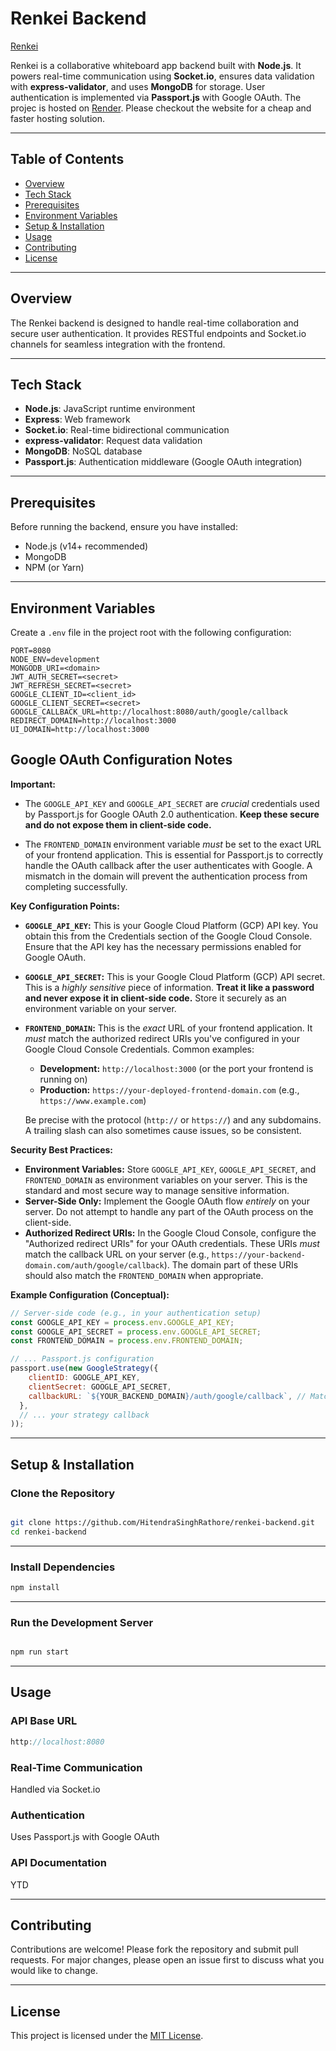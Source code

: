 # Renkei Backend

[Renkei](https://renkei-latest.onrender.com/)

Renkei is a collaborative whiteboard app backend built with **Node.js**. It powers real-time communication using **Socket.io**, ensures data validation with **express-validator**, and uses **MongoDB** for storage. User authentication is implemented via **Passport.js** with Google OAuth. 
The projec is hosted on [Render](https://render.com/). Please checkout the website for a cheap and faster hosting solution.

---

## Table of Contents

- [Overview](#overview)
- [Tech Stack](#tech-stack)
- [Prerequisites](#prerequisites)
- [Environment Variables](#environment-variables)
- [Setup & Installation](#setup--installation)
- [Usage](#usage)
- [Contributing](#contributing)
- [License](#license)

---

## Overview

The Renkei backend is designed to handle real-time collaboration and secure user authentication. It provides RESTful endpoints and Socket.io channels for seamless integration with the frontend.

---

## Tech Stack

- **Node.js**: JavaScript runtime environment
- **Express**: Web framework
- **Socket.io**: Real-time bidirectional communication
- **express-validator**: Request data validation
- **MongoDB**: NoSQL database
- **Passport.js**: Authentication middleware (Google OAuth integration)

---

## Prerequisites

Before running the backend, ensure you have installed:

- Node.js (v14+ recommended)
- MongoDB
- NPM (or Yarn)

---

## Environment Variables

Create a `.env` file in the project root with the following configuration:

```env
PORT=8080
NODE_ENV=development
MONGODB_URI=<domain>
JWT_AUTH_SECRET=<secret>
JWT_REFRESH_SECRET=<secret>
GOOGLE_CLIENT_ID=<client_id>
GOOGLE_CLIENT_SECRET=<secret>
GOOGLE_CALLBACK_URL=http://localhost:8080/auth/google/callback
REDIRECT_DOMAIN=http://localhost:3000
UI_DOMAIN=http://localhost:3000
```
## Google OAuth Configuration Notes

**Important:**

* The `GOOGLE_API_KEY` and `GOOGLE_API_SECRET` are *crucial* credentials used by Passport.js for Google OAuth 2.0 authentication. **Keep these secure and do not expose them in client-side code.**

* The `FRONTEND_DOMAIN` environment variable *must* be set to the exact URL of your frontend application. This is essential for Passport.js to correctly handle the OAuth callback after the user authenticates with Google. A mismatch in the domain will prevent the authentication process from completing successfully.

**Key Configuration Points:**

* **`GOOGLE_API_KEY`:** This is your Google Cloud Platform (GCP) API key. You obtain this from the Credentials section of the Google Cloud Console. Ensure that the API key has the necessary permissions enabled for Google OAuth.

* **`GOOGLE_API_SECRET`:** This is your Google Cloud Platform (GCP) API secret. This is a *highly sensitive* piece of information. **Treat it like a password and never expose it in client-side code.** Store it securely as an environment variable on your server.

* **`FRONTEND_DOMAIN`:** This is the *exact* URL of your frontend application. It *must* match the authorized redirect URIs you've configured in your Google Cloud Console Credentials. Common examples:

    * **Development:** `http://localhost:3000` (or the port your frontend is running on)
    * **Production:** `https://your-deployed-frontend-domain.com` (e.g., `https://www.example.com`)

    Be precise with the protocol (`http://` or `https://`) and any subdomains. A trailing slash can also sometimes cause issues, so be consistent.

**Security Best Practices:**

* **Environment Variables:** Store `GOOGLE_API_KEY`, `GOOGLE_API_SECRET`, and `FRONTEND_DOMAIN` as environment variables on your server. This is the standard and most secure way to manage sensitive information.
* **Server-Side Only:** Implement the Google OAuth flow *entirely* on your server. Do not attempt to handle any part of the OAuth process on the client-side.
* **Authorized Redirect URIs:** In the Google Cloud Console, configure the "Authorized redirect URIs" for your OAuth credentials. These URIs *must* match the callback URL on your server (e.g., `https://your-backend-domain.com/auth/google/callback`). The domain part of these URIs should also match the `FRONTEND_DOMAIN` when appropriate.

**Example Configuration (Conceptual):**

```javascript
// Server-side code (e.g., in your authentication setup)
const GOOGLE_API_KEY = process.env.GOOGLE_API_KEY;
const GOOGLE_API_SECRET = process.env.GOOGLE_API_SECRET;
const FRONTEND_DOMAIN = process.env.FRONTEND_DOMAIN;

// ... Passport.js configuration
passport.use(new GoogleStrategy({
    clientID: GOOGLE_API_KEY,
    clientSecret: GOOGLE_API_SECRET,
    callbackURL: `${YOUR_BACKEND_DOMAIN}/auth/google/callback`, // Matches authorized redirect URI
  },
  // ... your strategy callback
));
```
---
## Setup & Installation


### Clone the Repository

```bash

git clone https://github.com/HitendraSinghRathore/renkei-backend.git
cd renkei-backend
```
---
### Install Dependencies
```bash
npm install
```
---
### Run the Development Server
```bash

npm run start
```

---

## Usage

### API Base URL
```javascript
http://localhost:8080
```

### Real-Time Communication
Handled via Socket.io

### Authentication
Uses Passport.js with Google OAuth

### API Documentation
YTD

---
## Contributing

Contributions are welcome! Please fork the repository and submit pull requests. For major changes, please open an issue first to discuss what you would like to change.

---
## License

This project is licensed under the [MIT License](https://mit-license.org/).
